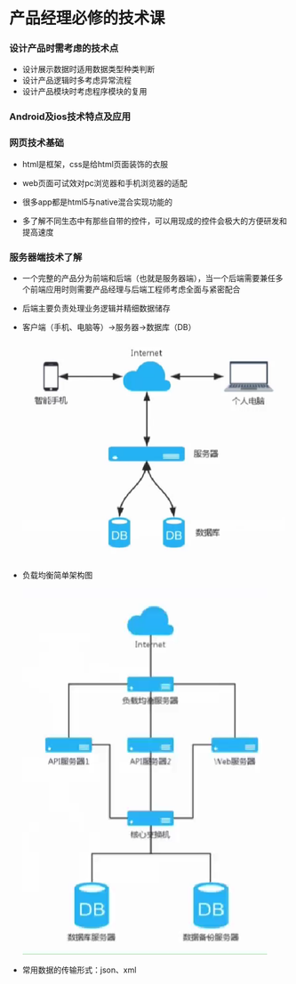 # 产品经理必修的技术课

### 设计产品时需考虑的技术点

- 设计展示数据时适用数据类型种类判断
- 设计产品逻辑时多考虑异常流程
- 设计产品模块时考虑程序模块的复用

### Android及ios技术特点及应用

### 网页技术基础

- html是框架，css是给html页面装饰的衣服
- web页面可试效对pc浏览器和手机浏览器的适配

- 很多app都是html5与native混合实现功能的

- 多了解不同生态中有那些自带的控件，可以用现成的控件会极大的方便研发和提高速度

### 服务器端技术了解

- 一个完整的产品分为前端和后端（也就是服务器端），当一个后端需要兼任多个前端应用时则需要产品经理与后端工程师考虑全面与紧密配合

- 后端主要负责处理业务逻辑并精细数据储存

- 客户端（手机、电脑等）→服务器→数据库（DB）
  ![服务端客户端模型](image/服务端客户端模型.jpg)

- 负载均衡简单架构图

  ![负载均衡简单架构图](image\负载均衡简单架构图.jpg)

- 常用数据的传输形式：json、xml
